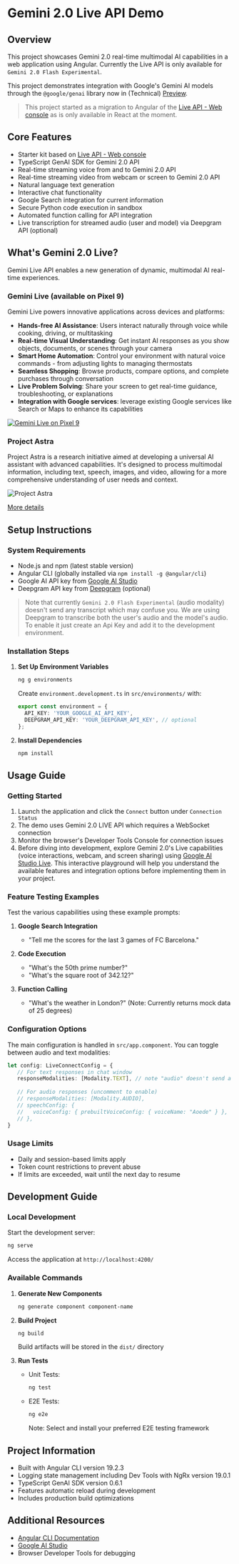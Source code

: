 # Gemini 2.0 Live API Demo

## Overview
This project showcases Gemini 2.0 real-time multimodal AI capabilities in a web application using Angular. Currently the Live API is only available for `Gemini 2.0 Flash Experimental`.

This project demonstrates integration with Google's Gemini AI models through the `@google/genai` library now in (Technical) [Preview](https://github.com/googleapis/js-genai/commit/da38b6df88705c8ff1ea9a2e1c5ffa596054b382).

> This project started as a migration to Angular of the [Live API - Web console](https://github.com/google-gemini/multimodal-live-api-web-console) as is only available in React at the moment.

## Core Features
- Starter kit based on [Live API - Web console](https://github.com/google-gemini/multimodal-live-api-web-console)
- TypeScript GenAI SDK for Gemini 2.0 API
- Real-time streaming voice from and to Gemini 2.0 API
- Real-time streaming video from webcam or screen to Gemini 2.0 API
- Natural language text generation
- Interactive chat functionality
- Google Search integration for current information
- Secure Python code execution in sandbox
- Automated function calling for API integration
- Live transcription for streamed audio (user and model) via Deepgram API (optional)

## What's Gemini 2.0 Live?

Gemini Live API enables a new generation of dynamic, multimodal AI real-time experiences.

### Gemini Live (available on Pixel 9)
Gemini Live powers innovative applications across devices and platforms:

- **Hands-free AI Assistance**: Users interact naturally through voice while cooking, driving, or multitasking
- **Real-time Visual Understanding**: Get instant AI responses as you show objects, documents, or scenes through your camera
- **Smart Home Automation**: Control your environment with natural voice commands - from adjusting lights to managing thermostats
- **Seamless Shopping**: Browse products, compare options, and complete purchases through conversation
- **Live Problem Solving**: Share your screen to get real-time guidance, troubleshooting, or explanations
- **Integration with Google services**: leverage existing Google services like Search or Maps to enhance its capabilities

[![Gemini Live on Pixel 9](https://img.youtube.com/vi/mNTGbi5ReMc/0.jpg)](https://www.youtube.com/watch?v=mNTGbi5ReMc)

### Project Astra

Project Astra is a research initiative aimed at developing a universal AI assistant with advanced capabilities. It's designed to process multimodal information, including text, speech, images, and video, allowing for a more comprehensive understanding of user needs and context.

![Project Astra](https://i.imgur.com/VEPikJN.png)

[More details](https://deepmind.google/technologies/project-astra/)

## Setup Instructions

### System Requirements
- Node.js and npm (latest stable version)
- Angular CLI (globally installed via `npm install -g @angular/cli`)
- Google AI API key from [Google AI Studio](https://makersuite.google.com/)
- Deepgram API key from [Deepgram](https://deepgram.com/) (optional)

> Note that currently `Gemini 2.0 Flash Experimental` (audio modality) doesn't send any transcript which may confuse you. We are using Deepgram to transcribe both the user's audio and the model's audio. To enable it just create an Api Key and add it to the development environment.

### Installation Steps

1. **Set Up Environment Variables**
   ```bash
   ng g environments
   ```
   Create `environment.development.ts` in `src/environments/` with:
   ```typescript
   export const environment = {
     API_KEY: 'YOUR_GOOGLE_AI_API_KEY',
     DEEPGRAM_API_KEY: 'YOUR_DEEPGRAM_API_KEY', // optional
   };
   ```

2. **Install Dependencies**
   ```bash
   npm install
   ```

## Usage Guide

### Getting Started
1. Launch the application and click the `Connect` button under `Connection Status`
2. The demo uses Gemini 2.0 LIVE API which requires a WebSocket connection
3. Monitor the browser's Developer Tools Console for connection issues
4. Before diving into development, explore Gemini 2.0's Live capabilities (voice interactions, webcam, and screen sharing) using [Google AI Studio Live](https://aistudio.google.com/live). This interactive playground will help you understand the available features and integration options before implementing them in your project.

### Feature Testing Examples
Test the various capabilities using these example prompts:

1. **Google Search Integration**
   - "Tell me the scores for the last 3 games of FC Barcelona."

2. **Code Execution**
   - "What's the 50th prime number?"
   - "What's the square root of 342.12?"

3. **Function Calling**
   - "What's the weather in London?" (Note: Currently returns mock data of 25 degrees)

### Configuration Options

The main configuration is handled in `src/app.component`. You can toggle between audio and text modalities:

```typescript
let config: LiveConnectConfig = {
   // For text responses in chat window
   responseModalities: [Modality.TEXT], // note "audio" doesn't send a text response over
   
   // For audio responses (uncomment to enable)
   // responseModalities: [Modality.AUDIO],
   // speechConfig: {
   //   voiceConfig: { prebuiltVoiceConfig: { voiceName: "Aoede" } },
   // },
}
```

### Usage Limits
- Daily and session-based limits apply
- Token count restrictions to prevent abuse
- If limits are exceeded, wait until the next day to resume

## Development Guide

### Local Development
Start the development server:
```bash
ng serve
```
Access the application at `http://localhost:4200/`

### Available Commands

1. **Generate New Components**
   ```bash
   ng generate component component-name
   ```

2. **Build Project**
   ```bash
   ng build
   ```
   Build artifacts will be stored in the `dist/` directory

3. **Run Tests**
   - Unit Tests:
     ```bash
     ng test
     ```
   - E2E Tests:
     ```bash
     ng e2e
     ```
     Note: Select and install your preferred E2E testing framework

## Project Information
- Built with Angular CLI version 19.2.3
- Logging state management including Dev Tools with NgRx version 19.0.1
- TypeScript GenAI SDK version 0.6.1
- Features automatic reload during development
- Includes production build optimizations

## Additional Resources
- [Angular CLI Documentation](https://angular.dev/tools/cli)
- [Google AI Studio](https://makersuite.google.com/)
- Browser Developer Tools for debugging

